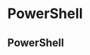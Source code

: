# Power<!-- Inline Comment -->Shell
<!---
## PowerShell

### PowerShell

#### PowerShell

##### PowerShell

###### PowerShell

~~Strikethrough~~

*Italisized Text*

**Bold Text**

**Bold and  _Italisized_ text**

This site was built using [GitHub Pages](https://pages.github.com/).

--->

## PowerShell